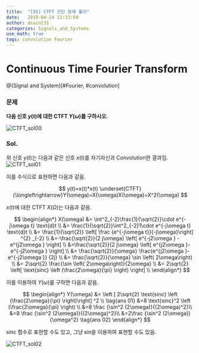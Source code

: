 ```yaml
---
title:  "[SS] CTFT 간단 문제 풀이"
date:   2018-04-24 13:33:59
author: dsaint31
categories: Signals_and_Systems
use_math: true
tags: convolution Fourier
---
```


# Continuous Time Fourier Transform
@(Signal and System)[#Fourier, #convolution]

### 문제 

**다음 신호 $y(t)$에 대한 CTFT $Y(\omega)$를 구하시오.**

![CTFT_sol00](https://docs.google.com/drawings/d/e/2PACX-1vQGIBMu86gu8MOdnpHNtzAdpeUtVffDK3oU236izUNnoQMf3Eg_FcNhUBDmf7MCtXN6jYf_Lmw51sT3/pub?w=372&h=246)

### Sol.

위 신호 $y(t)$는 다음과 같은 신호 $x(t)$를 자기자신과 Convolution한 결과임.
![CTFT_sol01](https://docs.google.com/drawings/d/e/2PACX-1vSjIl-M_XwIakCIy6PUJHUa5lIJIAdDOc7NqjxokX0aXdWp-LZfczbZa9X-BLxQ7KXhQgUir5n90oKp/pub?w=1098&h=287)

이를 수식으로 표현하면 다음과 같음.

$$
y(t)=x(t)*x(t) \underset{CTFT}{\longleftrightarrow}Y(\omega)=X(\omega)X(\omega)=X^2(\omega)
$$

$x(t)$에 대한 CTFT $X(\Omega)$는 다음과 같음.

$$
\begin{align*}
X(\omega) &=  \int^2_{-2}\frac{1}{\sqrt{2}}\cdot e^{-j\omega t} \text{d}t \\
&=  \frac{1}{\sqrt{2}}\int^2_{-2}1\cdot e^{-j\omega t} \text{d}t \\
&= \frac{1}{\sqrt{2}} \left[ \frac {e^{-j\omega t}}{-j\omega}\right] ^{2} _{-2} \\
&=-\frac{\sqrt{2}}{2 j\omega}  \left[  e^{-j2\omega } - 
e^{j2\omega } \right] \\
&=\frac{\sqrt{2}}{2 j\omega}  \left[ e^{j2\omega }- e^{-j2\omega }  \right] \\
&= \frac{\sqrt{2}}{\omega} \frac{e^{j2\omega }- e^{-j2\omega }} {2j} \\
&= \frac{\sqrt{2}}{\omega} \sin \left( 2\omega\right) \\
&= 2\sqrt{2} \frac{\sin \left( 2\omega\right)}{2\omega}  \\
&= 2\sqrt{2} \left[ \text{sinc} \left (\frac{2\omega}{\pi} \right) \right] \\
\end{align*}
$$

이를 이용하여 $Y(\omega)$를 구하면 다음과 같음.

$$
\begin{align*}
Y(\omega) &= \left [ 2\sqrt{2} \text{sinc} \left (\frac{2\omega}{\pi} \right)\right] ^2 \\ \tag{ans 01}
&=8 \text{sinc}^2 \left (\frac{2\omega}{\pi} \right) \\
&=8 \frac {\sin^2 (2\omega)}{(2\omega)^2}\\
&=8 \frac {\sin^2 (2\omega)}{(2\omega)^2}\\
&=2\frac {\sin^2 (2\omega)}{\omega^2} \tag{ans 02}
\end{align*}
$$

sinc 함수로 표현할 수도 있고, 그냥 sin을 이용하여 표현할 수도 있음.

![CTFT_sol02](https://docs.google.com/drawings/d/e/2PACX-1vSyodvzj0roXR1JQxcW_OOw2154VEvmIp2DEZfdbh0j5qo4GG8JIhpdnCbhwSHgBf4AuUTwIl8TCAqq/pub?w=388&h=406)
